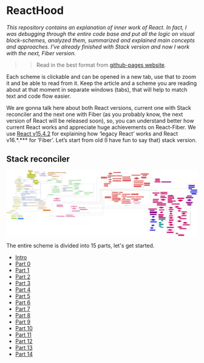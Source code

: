 # ReactHood

<em> This repository contains an explanation of inner work of React. In fact, I was debugging through the entire code base and put all the logic on visual block-schemes, analyzed them, summarized and explained main concepts and approaches. I've already finished with Stack version and now I work with the next, Fiber version. </em>

> > Read in the best format from [github-pages website](https://github.com/codebyravi/ReactHood.git).

Each scheme is clickable and can be opened in a new tab, use that to zoom it and be able to read from it. Keep the article and a scheme you are reading about at that moment in separate windows (tabs), that will help to match text and code flow easier.

We are gonna talk here about both React versions, current one with Stack reconciler and the next one with Fiber (as you probably know, the next version of React will be released soon), so, you can understand better how current React works and appreciate huge achievements on React-Fiber. We use [React v15.4.2](https://github.com/facebook/react/tree/v15.4.2) for explaining how ‘legacy React’ works and React v16.\*.\*\*\* for ‘Fiber’. Let’s start from old (I have fun to say that) stack version.

## Stack reconciler

[![](./stack/images/intro/all-page-stack-reconciler-25-scale.jpg)](./stack/images/intro/all-page-stack-reconciler.svg)

The entire scheme is divided into 15 parts, let's get started.

- [Intro](./stack/book/Intro.md)
- [Part 0](./stack/book/Part-0.md)
- [Part 1](./stack/book/Part-1.md)
- [Part 2](./stack/book/Part-2.md)
- [Part 3](./stack/book/Part-3.md)
- [Part 4](./stack/book/Part-4.md)
- [Part 5](./stack/book/Part-5.md)
- [Part 6](./stack/book/Part-6.md)
- [Part 7](./stack/book/Part-7.md)
- [Part 8](./stack/book/Part-8.md)
- [Part 9](./stack/book/Part-9.md)
- [Part 10](./stack/book/Part-10.md)
- [Part 11](./stack/book/Part-11.md)
- [Part 12](./stack/book/Part-12.md)
- [Part 13](./stack/book/Part-13.md)
- [Part 14](./stack/book/Part-14.md)
